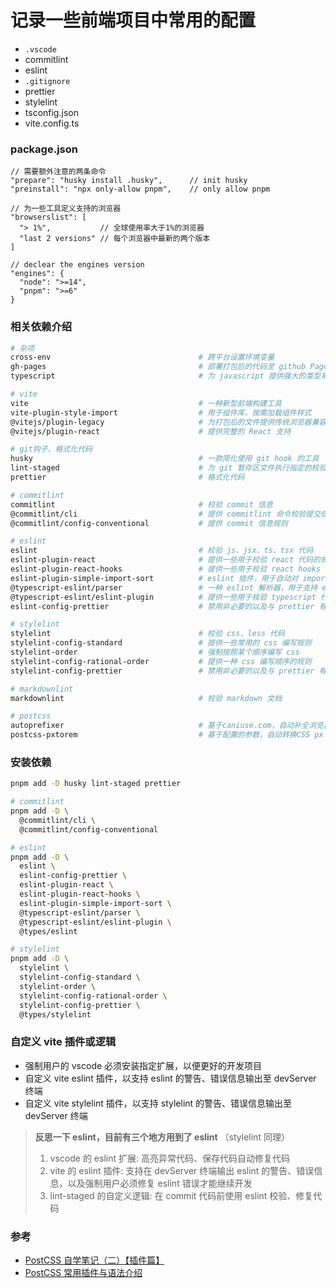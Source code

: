 # 记录一些前端项目中常用的配置

- `.vscode`
- commitlint
- eslint
- `.gitignore`
- prettier
- stylelint
- tsconfig.json
- vite.config.ts

### package.json

```jsonc
// 需要额外注意的两条命令
"prepare": "husky install .husky",      // init husky
"preinstall": "npx only-allow pnpm",    // only allow pnpm
```

```jsonc
// 为一些工具定义支持的浏览器
"browserslist": [
  "> 1%",           // 全球使用率大于1%的浏览器
  "last 2 versions" // 每个浏览器中最新的两个版本
]

// declear the engines version
"engines": {
  "node": ">=14",
  "pnpm": ">=6"
}
```

### 相关依赖介绍

```bash
# 杂项
cross-env                                 # 跨平台设置环境变量
gh-pages                                  # 部署打包后的代码至 github Pages
typescript                                # 为 javascript 提供强大的类型系统

# vite
vite                                      # 一种新型前端构建工具
vite-plugin-style-import                  # 用于组件库，按需加载组件样式
@vitejs/plugin-legacy                     # 为打包后的文件提供传统浏览器兼容性支持
@vitejs/plugin-react                      # 提供完整的 React 支持

# git钩子、格式化代码
husky                                     # 一款简化使用 git hook 的工具
lint-staged                               # 为 git 暂存区文件执行指定的校验程序
prettier                                  # 格式化代码

# commitlint
commitlint                                # 校验 commit 信息
@commitlint/cli                           # 提供 commitlint 命令校验提交信息规范
@commitlint/config-conventional           # 提供 commit 信息规则

# eslint
eslint                                    # 校验 js、jsx、ts、tsx 代码
eslint-plugin-react                       # 提供一些用于校验 react 代码的规则
eslint-plugin-react-hooks                 # 提供一些用于校验 react hooks 代码的规则
eslint-plugin-simple-import-sort          # eslint 插件，用于自动对 import、export 语句以一定的规则排序
@typescript-eslint/parser                 # 一种 eslint 解析器，用于支持 eslint 解析 typescript
@typescript-eslint/eslint-plugin          # 提供一些用于校验 typescript 代码的规则
eslint-config-prettier                    # 禁用非必要的以及与 prettier 有冲突的规则

# stylelint
stylelint                                 # 校验 css、less 代码
stylelint-config-standard                 # 提供一些常用的 css 编写规则
stylelint-order                           # 强制按照某个顺序编写 css
stylelint-config-rational-order           # 提供一种 css 编写顺序的规则
stylelint-config-prettier                 # 禁用非必要的以及与 prettier 有冲突的规则

# markdownlint
markdownlint                              # 校验 markdown 文档

# postcss
autoprefixer                              # 基于caniuse.com，自动补全浏览器私有前缀
postcss-pxtorem                           # 基于配置的参数，自动转换CSS px 单位为rem
```

### 安装依赖

```bash
pnpm add -D husky lint-staged prettier

# commitlint
pnpm add -D \
  @commitlint/cli \
  @commitlint/config-conventional

# eslint
pnpm add -D \
  eslint \
  eslint-config-prettier \
  eslint-plugin-react \
  eslint-plugin-react-hooks \
  eslint-plugin-simple-import-sort \
  @typescript-eslint/parser \
  @typescript-eslint/eslint-plugin \
  @types/eslint

# stylelint
pnpm add -D \
  stylelint \
  stylelint-config-standard \
  stylelint-order \
  stylelint-config-rational-order \
  stylelint-config-prettier \
  @types/stylelint
```

### 自定义 vite 插件或逻辑

- 强制用户的 vscode 必须安装指定扩展，以便更好的开发项目
- 自定义 vite eslint 插件，以支持 eslint 的警告、错误信息输出至 devServer 终端
- 自定义 vite stylelint 插件，以支持 stylelint 的警告、错误信息输出至 devServer 终端

> **反思一下 eslint，目前有三个地方用到了 eslint** （stylelint 同理）
>
> 1. vscode 的 eslint 扩展: 高亮异常代码、保存代码自动修复代码
> 2. vite 的 eslint 插件: 支持在 devServer 终端输出 eslint 的警告、错误信息，以及强制用户必须修复 eslint 错误才能继续开发
> 3. lint-staged 的自定义逻辑: 在 commit 代码前使用 eslint 校验、修复代码

### 参考

- [PostCSS 自学笔记（二）【插件篇】](https://segmentfault.com/a/1190000010934375)
- [PostCSS 常用插件与语法介绍](https://juejin.cn/post/6844903812440784910)
